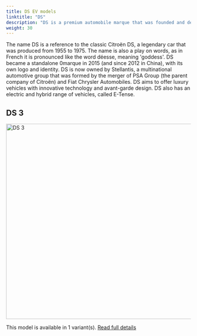 ```yaml
---
title: DS EV models
linktitle: "DS"
description: "DS is a premium automobile marque that was founded and developed from French manufacturer Citroën. DS was first announced in 2009 as a sub-brand of Citroën, applied to certain models that had distinctive design and features."
weight: 30
---
```

The name DS is a reference to the classic Citroën DS, a legendary car that was produced from 1955 to 1975. The name is also a play on words, as in French it is pronounced like the word déesse, meaning 'goddess'. DS became a standalone 0marque in 2015 (and since 2012 in China), with its own logo and identity. DS is now owned by Stellantis, a multinational automotive group that was formed by the merger of PSA Group (the parent company of Citroën) and Fiat Chrysler Automobiles. DS aims to offer luxury vehicles with innovative technology and avant-garde design. DS also has an electric and hybrid range of vehicles, called E-Tense.


## DS 3

<a href="3"><img src="https://media.evkx.net/multimedia/models/ds/3/3_e-tense/main_1_st.jpg" width="800" height="533" alt="DS 3" ></a>

This model is available in 1 variant(s). 
[Read full details](3/)
